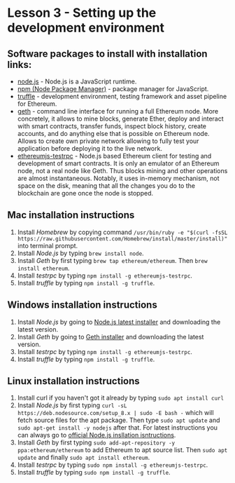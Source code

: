 # Lesson 3 - Setting up the development environment

## Software packages to install with installation links:

- [node.js](https://nodejs.org/en/download/) - Node.js is a JavaScript runtime.
- [npm (Node Package Manager)](https://www.npmjs.com/) - package manager for JavaScript.
- [truffle](http://truffleframework.com/) - development environment, testing framework and asset pipeline for Ethereum.
- [geth](https://github.com/ethereum/go-ethereum/wiki/geth) - command line interface for running a full Ethereum node. More concretely, it allows to mine blocks, generate Ether, deploy and interact with smart contracts, transfer funds, inspect block history, create accounts, and do anything else that is possible on Ethereum node. Allows to create own private network allowing to fully test your application before deploying it to the live network.
- [ethereumjs-testrpc](https://www.npmjs.com/package/ethereumjs-testrpc) - Node.js based Ethereum client for testing and development of smart contracts. It is only an emulator of an Ethereum node, not a real node like Geth. Thus blocks mining and other operations are almost instantaneous. Notably, it uses in-memory mechanism, not space on the disk, meaning that all the changes you do to the blockchain are gone once the node is stopped.

## Mac installation instructions

1. Install *Homebrew* by copying command `/usr/bin/ruby -e "$(curl -fsSL https://raw.githubusercontent.com/Homebrew/install/master/install)"` into terminal prompt.
2. Install *Node.js* by typing `brew install node`.
3. Install *Geth* by first typing `brew tap ethereum/ethereum`. Then `brew install ethereum`.
4. Install *testrpc* by typing `npm install -g ethereumjs-testrpc`.
5. Install *truffle* by typing `npm install -g truffle`.

## Windows installation instructions

1. Install *Node.js* by going to [Node.js latest installer](https://nodejs.org/en/download/current/) and downloading the latest version.
2. Install *Geth* by going to [Geth installer](https://geth.ethereum.org/downloads/) and downloading the latest version.
3. Install *testrpc* by typing `npm install -g ethereumjs-testrpc`.
4. Install *truffle* by typing `npm install -g truffle`.

## Linux installation instructions

1. Install curl if you haven't got it already by typing `sudo apt install curl`
2. Install *Node.js* by first typing `curl -sL https://deb.nodesource.com/setup_8.x | sudo -E bash -` which will fetch source files for the apt package. Then type `sudo apt update` and `sudo apt-get install -y nodejs` after that. For latest instructions you can always go to [official Node.js insllation isntructions](https://nodejs.org/en/download/package-manager/#debian-and-ubuntu-based-linux-distributions).
3. Install *Geth* by first typing `sudo add-apt-repository -y ppa:ethereum/ethereum` to add Ethereum to apt source list. Then `sudo apt update` and finally `sudo apt install ethereum`.
4. Install *testrpc* by typing `sudo npm install -g ethereumjs-testrpc`.
5. Install *truffle* by typing `sudo npm install -g truffle`.